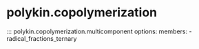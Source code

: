 # polykin.copolymerization

::: polykin.copolymerization.multicomponent
    options:
        members:
            - radical_fractions_ternary
